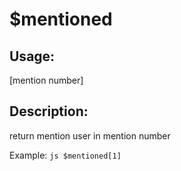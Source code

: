 # $mentioned
## Usage:
 [mention number]
## Description:
 return mention user in mention number

Example: ```js
$mentioned[1]```